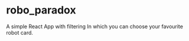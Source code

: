 # robo_paradox
A simple React App with filtering
In which you can choose your favourite robot card.
